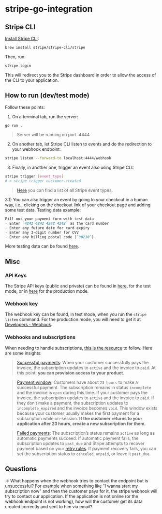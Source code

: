 # stripe-go-integration

## Stripe CLI

[Install Stripe CLI](https://stripe.com/docs/stripe-cli#install):

```sh
brew install stripe/stripe-cli/stripe
```

Then, run:

```sh
stripe login
```

This will redirect you to the Stripe dashboard in order to allow the access of the CLI to your application.

## How to run (dev/test mode)

Follow these points:

1) On a terminal tab, run the server:

```sh
go run .
```

> Server will be running on port :4444

2) On another tab, let Stripe CLI listen to events and do the redirection to your webhook endpoint:

```sh
stripe listen --forward-to localhost:4444/webhook
```

3) Finally, in another one, trigger an event also using Stripe CLI:

```sh
stripe trigger [event_type]
# > stripe trigger customer.created
```

> [Here](https://stripe.com/docs/api/events/types) you can find a list of all Stripe event types.

3.1) You can also trigger an event by going to your checkout in a human way, i.e., clicking on the checkout link of your checkout page and adding some test data. Testing data example:

```md
Fill out your payment form with test data
- Enter `4242 4242 4242 4242` as the card number
- Enter any future date for card expiry
- Enter any 3-digit number for CVV
- Enter any billing postal code (`90210`)
```

More testing data can be found [here](https://stripe.com/docs/testing).

## Misc

### API Keys

The Stripe API keys (public and private) can be found in [here](https://dashboard.stripe.com/test/apikeys), for the test mode, or in [here](https://dashboard.stripe.com/apikeys) for the production mode.

### Webhook key

The webhook key can be found, in test mode, when you run the `stripe listen` command.
For the production mode, you will need to get it at [Developers - Webhook](https://dashboard.stripe.com/test/webhooks).

### Webhooks and subscriptions

When needing to handle subscriptions, [this is the resource](https://stripe.com/docs/billing/subscriptions/webhooks) to follow.
Here are some insights:

> [Successful payments](https://stripe.com/docs/billing/subscriptions/overview#successful-payments):
> When your customer successfully pays the invoice, the subscription updates to `active` and the invoice to `paid`. At this point, __you can provision access to your product__.

> [Payment window](https://stripe.com/docs/billing/subscriptions/overview#payment-window):
> Customers have about `23 hours` to make a successful payment. The subscription remains in status `incomplete` and the invoice is `open` during this time. If your customer pays the invoice, the subscription updates to `active` and the invoice to `paid`. If they don’t make a payment, the subscription updates to `incomplete_expired` and the invoice becomes `void`.
> This window exists because your customer usually makes the first payment for a subscription while on-session. __If the customer returns to your application after 23 hours, create a new subscription for them.__

> [Failed payments](https://stripe.com/docs/billing/subscriptions/overview#failed-payments):
> The subscription’s status remains `active` as long as automatic payments succeed. If automatic payment fails, the subscription updates to `past_due` and Stripe attempts to recover payment based on your [retry rules](https://dashboard.stripe.com/settings/billing/automatic). If payment recovery fails, you can set the subscription status to `canceled`, `unpaid`, or leave it `past_due`.

## Questions

-> What happens when the webhook tries to contact the endpoint but is unsuccessful?
For example when something like "I wanna start my subscription now" and then the customer
pays for it, the stripe webhook will try to contact our application.
If the application is not online (or the webhook endpoint is not working), how will the customer
get its data created correctly and sent to him via email?
